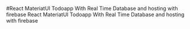 #React MateriatUI Todoapp With Real Time  Database and  hosting with firebase
React MateriatUI Todoapp With Real Time  Database and  hosting with firebase
